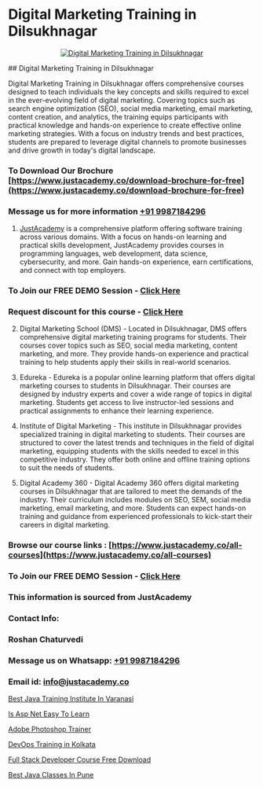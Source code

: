 # Digital Marketing Training in Dilsukhnagar

<p align="center">
  <a href="https://justacademy.co/course-detail/digital-marketing">
    <img src="https://justacademy.co/storage2/course_image/1676636720_course_image.webp" alt="Digital Marketing Training in Dilsukhnagar">
  </a>
</p>
## Digital Marketing Training in Dilsukhnagar

Digital Marketing Training in Dilsukhnagar offers comprehensive courses designed to teach individuals the key concepts and skills required to excel in the ever-evolving field of digital marketing. Covering topics such as search engine optimization (SEO), social media marketing, email marketing, content creation, and analytics, the training equips participants with practical knowledge and hands-on experience to create effective online marketing strategies. With a focus on industry trends and best practices, students are prepared to leverage digital channels to promote businesses and drive growth in today's digital landscape.
### To Download Our Brochure [https://www.justacademy.co/download-brochure-for-free](https://www.justacademy.co/download-brochure-for-free)
### Message us for more information [+91 9987184296](https://api.whatsapp.com/send?phone=919987184296)

1) [JustAcademy](https://justacademy.co) is a comprehensive platform offering software training across various domains. With a focus on hands-on learning and practical skills development, JustAcademy provides courses in programming languages, web development, data science, cybersecurity, and more. Gain hands-on experience, earn certifications, and connect with top employers.

### To Join our FREE DEMO Session - [Click Here](https://www.justacademy.co/register-for-course-demo/)
### Request discount for this course - [Click Here](https://justacademy.co/contact-us/)

2) Digital Marketing School (DMS) - Located in Dilsukhnagar, DMS offers comprehensive digital marketing training programs for students. Their courses cover topics such as SEO, social media marketing, content marketing, and more. They provide hands-on experience and practical training to help students apply their skills in real-world scenarios.

3) Edureka - Edureka is a popular online learning platform that offers digital marketing courses to students in Dilsukhnagar. Their courses are designed by industry experts and cover a wide range of topics in digital marketing. Students get access to live instructor-led sessions and practical assignments to enhance their learning experience.

4) Institute of Digital Marketing - This institute in Dilsukhnagar provides specialized training in digital marketing to students. Their courses are structured to cover the latest trends and techniques in the field of digital marketing, equipping students with the skills needed to excel in this competitive industry. They offer both online and offline training options to suit the needs of students.

5) Digital Academy 360 - Digital Academy 360 offers digital marketing courses in Dilsukhnagar that are tailored to meet the demands of the industry. Their curriculum includes modules on SEO, SEM, social media marketing, email marketing, and more. Students can expect hands-on training and guidance from experienced professionals to kick-start their careers in digital marketing.

### Browse our course links : [https://www.justacademy.co/all-courses](https://www.justacademy.co/all-courses) 
### To Join our FREE DEMO Session - [Click Here](https://www.justacademy.co/register-for-course-demo)


### This information is sourced from JustAcademy
### Contact Info:
### Roshan Chaturvedi
### Message us on Whatsapp: [+91 9987184296](https://api.whatsapp.com/send?phone=919987184296)
### Email id: [info@justacademy.co](mailto:info@justacademy.co)
                
[Best Java Training Institute In Varanasi](https://www.linkedin.com/pulse/best-java-training-institute-varanasi-justacademy-manchester-w8yif?trackingId=uSm0s23Zfg9zJUWgOiooTg%3D%3D&lipi=urn%3Ali%3Apage%3Ad_flagship3_company_admin%3BonfNNyQQRXKvud4lFfnrRQ%3D%3D)

[Is Asp Net Easy To Learn](https://www.linkedin.com/pulse/asp-net-easy-learn-justacademy-chennai-njjyc?trackingId=jlfgfvt12RusAZC3aUVdYQ%3D%3D&lipi=urn%3Ali%3Apage%3Ad_flagship3_company_admin%3B1CN8b2GFRWqxwCPWd5SbXw%3D%3D)

[Adobe Photoshop Trainer](https://medium.com/@akanshapatil/adobe-photoshop-trainer-c5d3779cab34)

[DevOps Training in Kolkata](https://medium.com/@kamblerajas684/devops-training-in-kolkata-a60726c9da68)

[Full Stack Developer Course Free Download](https://justacademyin.github.io/justacademy/full-stack-developer-course-free-download)

[Best Java Classes In Pune](https://justacademyin.github.io/justacademy/best-java-classes-in-pune)

